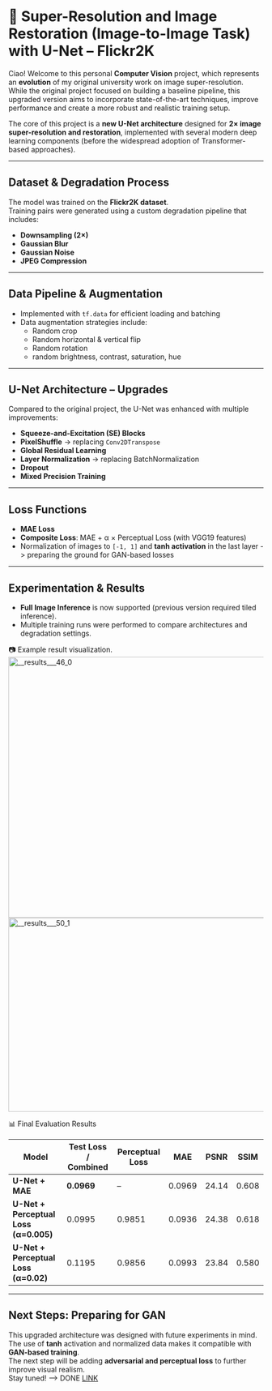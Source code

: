 # 🧠 Super-Resolution and Image Restoration (Image-to-Image Task) with U-Net – Flickr2K

Ciao! Welcome to this personal **Computer Vision** project, which represents an **evolution** of my original university work on image super-resolution.  
While the original project focused on building a baseline pipeline, this upgraded version aims to incorporate state-of-the-art techniques, improve performance and create a more robust and realistic training setup.

The core of this project is a **new U-Net architecture** designed for **2× image super-resolution and restoration**, implemented with several modern deep learning components (before the widespread adoption of Transformer-based approaches).

---

## Dataset & Degradation Process
The model was trained on the **Flickr2K dataset**.  
Training pairs were generated using a custom degradation pipeline that includes:
- **Downsampling (2×)**
- **Gaussian Blur**
- **Gaussian Noise**
- **JPEG Compression** 

---

## Data Pipeline & Augmentation
- Implemented with `tf.data` for efficient loading and batching  
- Data augmentation strategies include:
  - Random crop  
  - Random horizontal & vertical flip 
  - Random rotation
  - random brightness, contrast, saturation, hue

---

## U-Net Architecture – Upgrades
Compared to the original project, the U-Net was enhanced with multiple improvements:

- **Squeeze-and-Excitation (SE) Blocks**  
- **PixelShuffle** → replacing `Conv2DTranspose`  
- **Global Residual Learning** 
- **Layer Normalization** → replacing BatchNormalization  
- **Dropout** 
- **Mixed Precision Training**

---

## Loss Functions
- **MAE Loss**  
- **Composite Loss**: MAE + α × Perceptual Loss (with VGG19 features)  
- Normalization of images to `[-1, 1]` and **tanh activation** in the last layer -> preparing the ground for GAN-based losses

---

## Experimentation & Results
- **Full Image Inference** is now supported (previous version required tiled inference).  
- Multiple training runs were performed to compare architectures and degradation settings.  

📷 Example result visualization.
<img width="2460" height="515" alt="__results___46_0" src="https://github.com/user-attachments/assets/9ff77859-80d9-4916-aabb-7601000386c1" />
<img width="2489" height="383" alt="__results___50_1" src="https://github.com/user-attachments/assets/518dd32d-a799-4e0e-a930-77a376f76af0" />

📊 Final Evaluation Results

| Model                                | Test Loss / Combined | Perceptual Loss | MAE    | PSNR   | SSIM  |
|--------------------------------------|----------------------|-----------------|--------|--------|-------|
| **U-Net + MAE**                      | **0.0969**           | –               | 0.0969 | 24.14  | 0.608 |
| **U-Net + Perceptual Loss (α=0.005)** | 0.0995               | 0.9851          | 0.0936 | 24.38  | 0.618 |
| **U-Net + Perceptual Loss (α=0.02)**  | 0.1195               | 0.9856          | 0.0993 | 23.84  | 0.580 |


---

## Next Steps: Preparing for GAN
This upgraded architecture was designed with future experiments in mind.  
The use of **tanh** activation and normalized data makes it compatible with **GAN-based training**.  
The next step will be adding **adversarial and perceptual loss** to further improve visual realism.  
Stay tuned! --> DONE [LINK](https://github.com/kugogt/SRRGAN-U-Net-PatchGan/tree/main)
